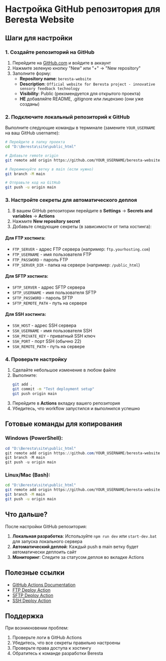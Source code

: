 # Настройка GitHub репозитория для Beresta Website

## Шаги для настройки

### 1. Создайте репозиторий на GitHub

1. Перейдите на [GitHub.com](https://github.com) и войдите в аккаунт
2. Нажмите зеленую кнопку "New" или "+" → "New repository"
3. Заполните форму:
   - **Repository name**: `beresta-website`
   - **Description**: `Official website for Beresta project - innovative sensory feedback technology`
   - **Visibility**: Public (рекомендуется для открытого проекта)
   - **НЕ** добавляйте README, .gitignore или лицензию (они уже созданы)

### 2. Подключите локальный репозиторий к GitHub

Выполните следующие команды в терминале (замените `YOUR_USERNAME` на ваш GitHub username):

```bash
# Перейдите в папку проекта
cd "D:\Beresta\site\public_html"

# Добавьте remote origin
git remote add origin https://github.com/YOUR_USERNAME/beresta-website.git

# Переименуйте ветку в main (если нужно)
git branch -M main

# Отправьте код на GitHub
git push -u origin main
```

### 3. Настройте секреты для автоматического деплоя

1. В вашем GitHub репозитории перейдите в **Settings** → **Secrets and variables** → **Actions**
2. Нажмите **New repository secret**
3. Добавьте следующие секреты (в зависимости от типа хостинга):

#### Для FTP хостинга:
- `FTP_SERVER` - адрес FTP сервера (например: `ftp.yourhosting.com`)
- `FTP_USERNAME` - имя пользователя FTP
- `FTP_PASSWORD` - пароль FTP
- `FTP_SERVER_DIR` - папка на сервере (например: `/public_html`)

#### Для SFTP хостинга:
- `SFTP_SERVER` - адрес SFTP сервера
- `SFTP_USERNAME` - имя пользователя SFTP
- `SFTP_PASSWORD` - пароль SFTP
- `SFTP_REMOTE_PATH` - путь на сервере

#### Для SSH хостинга:
- `SSH_HOST` - адрес SSH сервера
- `SSH_USERNAME` - имя пользователя SSH
- `SSH_PRIVATE_KEY` - приватный SSH ключ
- `SSH_PORT` - порт SSH (обычно 22)
- `SSH_REMOTE_PATH` - путь на сервере

### 4. Проверьте настройку

1. Сделайте небольшое изменение в любом файле
2. Выполните:
   ```bash
   git add .
   git commit -m "Test deployment setup"
   git push origin main
   ```
3. Перейдите в **Actions** вкладку вашего репозитория
4. Убедитесь, что workflow запустился и выполнился успешно

## Готовые команды для копирования

### Windows (PowerShell):
```powershell
cd "D:\Beresta\site\public_html"
git remote add origin https://github.com/YOUR_USERNAME/beresta-website.git
git branch -M main
git push -u origin main
```

### Linux/Mac (Bash):
```bash
cd "D:\Beresta\site\public_html"
git remote add origin https://github.com/YOUR_USERNAME/beresta-website.git
git branch -M main
git push -u origin main
```

## Что дальше?

После настройки GitHub репозитория:

1. **Локальная разработка**: Используйте `npm run dev` или `start-dev.bat` для запуска локального сервера
2. **Автоматический деплой**: Каждый push в main ветку будет автоматически деплоить сайт
3. **Мониторинг**: Следите за статусом деплоя во вкладке Actions

## Полезные ссылки

- [GitHub Actions Documentation](https://docs.github.com/en/actions)
- [FTP Deploy Action](https://github.com/SamKirkland/FTP-Deploy-Action)
- [SFTP Deploy Action](https://github.com/wlixcc/SFTP-Deploy-Action)
- [SSH Deploy Action](https://github.com/appleboy/ssh-action)

## Поддержка

При возникновении проблем:
1. Проверьте логи в GitHub Actions
2. Убедитесь, что все секреты правильно настроены
3. Проверьте права доступа к хостингу
4. Обратитесь к команде разработки Beresta
